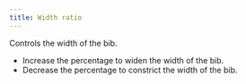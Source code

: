 ```yaml
---
title: Width ratio
---
```


Controls the width of the bib.

- Increase the percentage to widen the width of the bib.
- Decrease the percentage to constrict the width of the bib.




